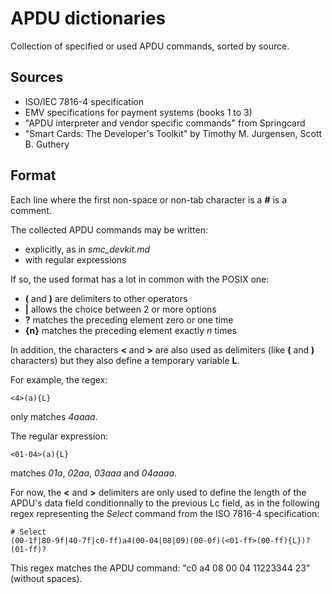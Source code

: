 # APDU dictionaries

Collection of specified or used APDU commands, sorted by source.

## Sources
* ISO/IEC 7816-4 specification
* EMV specifications for payment systems (books 1 to 3)
* "APDU interpreter and vendor specific commands" from Springcard
* "Smart Cards: The Developer's Toolkit" by Timothy M. Jurgensen, Scott B. Guthery

## Format

Each line where the first non-space or non-tab character is a __#__ is a comment.

The collected APDU commands may be written:
* explicitly, as in *smc\_devkit.md*
* with regular expressions

If so, the used format has a lot in common with the POSIX one:
* __(__ and __)__ are delimiters to other operators
* __|__ allows the choice between 2 or more options
* __?__ matches the preceding element zero or one time
* __{n}__ matches the preceding element exactly _n_ times

In addition, the characters __<__ and __>__ are also used as delimiters (like 
__(__ and __)__ characters) but they also define a temporary variable __L__.

For example, the regex:
```
<4>(a){L}
```
only matches _4aaaa_.

The regular expression:
```
<01-04>(a){L}
```
matches _01a_, _02aa_, _03aaa_ and _04aaaa_.

For now, the __<__ and __>__ delimiters are only used to define the length of the
APDU's data field conditionnally to the previous Lc field, as in the following 
regex representing the *Select* command from the ISO 7816-4 specification:

```
# Select
(00-1f|80-9f|40-7f|c0-ff)a4(00-04|08|09)(00-0f)(<01-ff>(00-ff){L})?(01-ff)?
```

This regex matches the APDU command: "c0 a4 08 00 04 11223344 23" (without spaces).